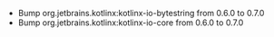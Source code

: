 - Bump org.jetbrains.kotlinx:kotlinx-io-bytestring from 0.6.0 to 0.7.0
- Bump org.jetbrains.kotlinx:kotlinx-io-core from 0.6.0 to 0.7.0